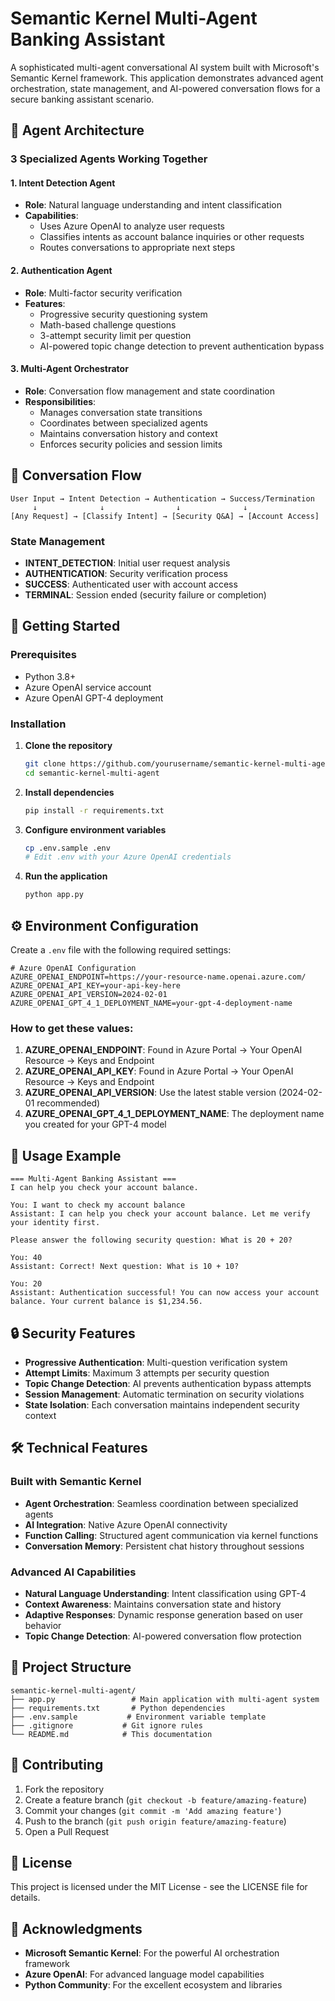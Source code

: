 # Semantic Kernel Multi-Agent Banking Assistant

A sophisticated multi-agent conversational AI system built with Microsoft's Semantic Kernel framework. This application demonstrates advanced agent orchestration, state management, and AI-powered conversation flows for a secure banking assistant scenario.

## 🤖 Agent Architecture

### 3 Specialized Agents Working Together

#### 1. **Intent Detection Agent**
- **Role**: Natural language understanding and intent classification
- **Capabilities**: 
  - Uses Azure OpenAI to analyze user requests
  - Classifies intents as account balance inquiries or other requests
  - Routes conversations to appropriate next steps

#### 2. **Authentication Agent** 
- **Role**: Multi-factor security verification
- **Features**:
  - Progressive security questioning system
  - Math-based challenge questions
  - 3-attempt security limit per question
  - AI-powered topic change detection to prevent authentication bypass

#### 3. **Multi-Agent Orchestrator**
- **Role**: Conversation flow management and state coordination
- **Responsibilities**:
  - Manages conversation state transitions
  - Coordinates between specialized agents
  - Maintains conversation history and context
  - Enforces security policies and session limits

## 🔄 Conversation Flow

```
User Input → Intent Detection → Authentication → Success/Termination
     ↓              ↓                ↓              ↓
[Any Request] → [Classify Intent] → [Security Q&A] → [Account Access]
```

### State Management
- **INTENT_DETECTION**: Initial user request analysis
- **AUTHENTICATION**: Security verification process  
- **SUCCESS**: Authenticated user with account access
- **TERMINAL**: Session ended (security failure or completion)

## 🚀 Getting Started

### Prerequisites
- Python 3.8+
- Azure OpenAI service account
- Azure OpenAI GPT-4 deployment

### Installation

1. **Clone the repository**
   ```bash
   git clone https://github.com/yourusername/semantic-kernel-multi-agent.git
   cd semantic-kernel-multi-agent
   ```

2. **Install dependencies**
   ```bash
   pip install -r requirements.txt
   ```

3. **Configure environment variables**
   ```bash
   cp .env.sample .env
   # Edit .env with your Azure OpenAI credentials
   ```

4. **Run the application**
   ```bash
   python app.py
   ```

## ⚙️ Environment Configuration

Create a `.env` file with the following required settings:

```env
# Azure OpenAI Configuration
AZURE_OPENAI_ENDPOINT=https://your-resource-name.openai.azure.com/
AZURE_OPENAI_API_KEY=your-api-key-here
AZURE_OPENAI_API_VERSION=2024-02-01
AZURE_OPENAI_GPT_4_1_DEPLOYMENT_NAME=your-gpt-4-deployment-name
```

### How to get these values:
1. **AZURE_OPENAI_ENDPOINT**: Found in Azure Portal → Your OpenAI Resource → Keys and Endpoint
2. **AZURE_OPENAI_API_KEY**: Found in Azure Portal → Your OpenAI Resource → Keys and Endpoint  
3. **AZURE_OPENAI_API_VERSION**: Use the latest stable version (2024-02-01 recommended)
4. **AZURE_OPENAI_GPT_4_1_DEPLOYMENT_NAME**: The deployment name you created for your GPT-4 model

## 🎯 Usage Example

```
=== Multi-Agent Banking Assistant ===
I can help you check your account balance.

You: I want to check my account balance
Assistant: I can help you check your account balance. Let me verify your identity first.

Please answer the following security question: What is 20 + 20?

You: 40
Assistant: Correct! Next question: What is 10 + 10?

You: 20
Assistant: Authentication successful! You can now access your account balance. Your current balance is $1,234.56.
```

## 🔒 Security Features

- **Progressive Authentication**: Multi-question verification system
- **Attempt Limits**: Maximum 3 attempts per security question
- **Topic Change Detection**: AI prevents authentication bypass attempts
- **Session Management**: Automatic termination on security violations
- **State Isolation**: Each conversation maintains independent security context

## 🛠️ Technical Features

### Built with Semantic Kernel
- **Agent Orchestration**: Seamless coordination between specialized agents
- **AI Integration**: Native Azure OpenAI connectivity
- **Function Calling**: Structured agent communication via kernel functions
- **Conversation Memory**: Persistent chat history throughout sessions

### Advanced AI Capabilities
- **Natural Language Understanding**: Intent classification using GPT-4
- **Context Awareness**: Maintains conversation state and history
- **Adaptive Responses**: Dynamic response generation based on user behavior
- **Topic Change Detection**: AI-powered conversation flow protection

## 📁 Project Structure

```
semantic-kernel-multi-agent/
├── app.py                 # Main application with multi-agent system
├── requirements.txt       # Python dependencies
├── .env.sample           # Environment variable template
├── .gitignore           # Git ignore rules
└── README.md            # This documentation
```

## 🤝 Contributing

1. Fork the repository
2. Create a feature branch (`git checkout -b feature/amazing-feature`)
3. Commit your changes (`git commit -m 'Add amazing feature'`)
4. Push to the branch (`git push origin feature/amazing-feature`)
5. Open a Pull Request

## 📄 License

This project is licensed under the MIT License - see the LICENSE file for details.

## 🙏 Acknowledgments

- **Microsoft Semantic Kernel**: For the powerful AI orchestration framework
- **Azure OpenAI**: For advanced language model capabilities
- **Python Community**: For the excellent ecosystem and libraries
